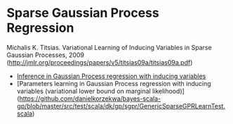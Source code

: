 # Sparse Gaussian Process Regression

Michalis K. Titsias. Variational Learning of Inducing Variables in Sparse Gaussian Processes, 2009 (http://jmlr.org/proceedings/papers/v5/titsias09a/titsias09a.pdf)

* [Inference in Gaussian Process regression with inducing variables](https://github.com/danielkorzekwa/bayes-scala-gp/blob/master/src/test/scala/dk/gp/sgpr/GenericSparseGPRTest.scala)
* [Parameters learning in Gaussian Process regression with inducing variables (variational lower bound on marginal likelihood)] (https://github.com/danielkorzekwa/bayes-scala-gp/blob/master/src/test/scala/dk/gp/sgpr/GenericSparseGPRLearnTest.scala)